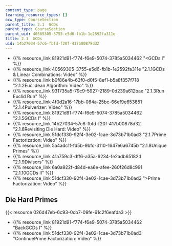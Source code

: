 ```yaml
---
content_type: page
learning_resource_types: []
ocw_type: CourseSection
parent_title: 2.1  GCDs
parent_type: CourseSection
parent_uid: 40569305-3755-e5d6-fb1b-1e2592fa311e
title: 2.1  GCDs
uid: 14b27034-57c6-fbfd-f20f-417b00878d32
---
```


*   {{% resource_link 81921d91-f774-f6e9-5074-3785a5034462 "\<GCDs I" %}}
*   {{% resource_link 40569305-3755-e5d6-fb1b-1e2592fa311e "2.1.1GCDs & Linear Combinations: Video" %}}
*   {{% resource_link b0f86e4b-63f0-d0f5-8ef1-b5a8f357f718 "2.1.2Euclidean Algorithm: Video" %}}
*   {{% resource_link 931735a5-79c9-5927-2189-0d239a612bae "2.1.3Run Euclid Run" %}}
*   {{% resource_link 4f0d2a16-17bb-084a-25bc-66ef9e653651 "2.1.4Pulverizer: Video" %}}
*   {{% resource_link 81921d91-f774-f6e9-5074-3785a5034462 "2.1.5GCDs I" %}}
*   {{% resource_link 14b27034-57c6-fbfd-f20f-417b00878d32 "2.1.6Revisiting Die Hard: Video" %}}
*   {{% resource_link 51dcf330-92f4-3e02-1cae-3d73b71b0ad3 "2.1.7Prime Factorization: Video" %}}
*   {{% resource_link 5a4adc1f-fd5b-9bfc-3110-1647e6a6745b "2.1.8Unique Primes" %}}
*   {{% resource_link 41a759c3-dff6-a35a-6234-fe2adb65182d "2.1.9Divisors" %}}
*   {{% resource_link 6a0a922f-d84d-ea6e-afee-260f26d8c991 "2.1.10GCDs II" %}}
*   {{% resource_link 51dcf330-92f4-3e02-1cae-3d73b71b0ad3 "\>Prime Factorization: Video" %}}

Die Hard Primes
---------------

{{< resource 026d47eb-6c93-0cb7-09fe-61c2f6eafda3 >}}

*   {{% resource_link 81921d91-f774-f6e9-5074-3785a5034462 "BackGCDs I" %}}
*   {{% resource_link 51dcf330-92f4-3e02-1cae-3d73b71b0ad3 "ContinuePrime Factorization: Video" %}}